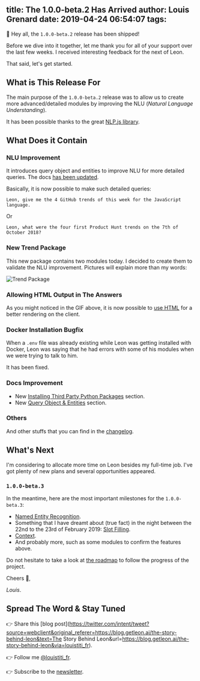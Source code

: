 title: The 1.0.0-beta.2 Has Arrived
author: Louis Grenard
date: 2019-04-24 06:54:07
tags:
---
👋 Hey all, the `1.0.0-beta.2` release has been shipped!

Before we dive into it together, let me thank you for all of your support over the last few weeks. I received interesting feedback for the next of Leon.

That said, let's get started.

## What is This Release For

The main purpose of the `1.0.0-beta.2` release was to allow us to create more advanced/detailed modules by improving the NLU (*Natural Language Understanding*).

It has been possible thanks to the great [NLP.js library](<https://github.com/axa-group/nlp.js>).

## What Does it Contain

### NLU Improvement

It introduces query object and entities to improve NLU for more detailed queries. The docs [has been updated](<https://docs.getleon.ai/packages-modules.html#query-object-entities>).

Basically, it is now possible to make such detailed queries:

```
Leon, give me the 4 GitHub trends of this week for the JavaScript language.
```

Or

```
Leon, what were the four first Product Hunt trends on the 7th of October 2018?
```

### New Trend Package

This new package contains two modules today. I decided to create them to validate the NLU improvement. Pictures will explain more than my words:

![Trend Package](/images/20190424/trend_package_v1.gif)

### Allowing HTML Output in The Answers

As you might noticed in the GIF above, it is now possible to [use HTML](<https://docs.getleon.ai/packages-modules.html#html>) for a better rendering on the client.

### Docker Installation Bugfix

When a `.env` file was already existing while Leon was getting installed with Docker, Leon was saying that he had errors with some of his modules when we were trying to talk to him.

It has been fixed.

### Docs Improvement

- New [Installing Third Party Python Packages](<https://docs.getleon.ai/packages-modules.html#installing-third-party-python-packages>) section.
- New [Query Object & Entities](https://docs.getleon.ai/packages-modules.html#query-object-entities) section.

### Others

And other stuffs that you can find in the [changelog](<https://changelog.getleon.ai>).

## What's Next

I'm considering to allocate more time on Leon besides my full-time job. I've got plenty of new plans and several opportunities appeared.

### `1.0.0-beta.3`

In the meantime, here are the most important milestones for the `1.0.0-beta.3`:

- [Named Entity Recognition](<https://github.com/leon-ai/leon/issues/62>).
- Something that I have dreamt about (true fact) in the night between the 22nd to the 23rd of February 2019: [Slot Filling](<https://github.com/leon-ai/leon/issues/61>).
- [Context](<https://github.com/leon-ai/leon/issues/81>).
- And probably more, such as some modules to confirm the features above.

Do not hesitate to take a look at [the roadmap](<https://roadmap.getleon.ai>) to follow the progress of the project.

Cheers 🍻,

*Louis*.

## Spread The Word & Stay Tuned

👉 Share this [blog post](https://twitter.com/intent/tweet?source=webclient&original_referer=https://blog.getleon.ai/the-story-behind-leon&text=The Story Behind Leon&url=https://blog.getleon.ai/the-story-behind-leon&via=louistiti_fr).

👉 Follow me [@louistiti_fr](https://twitter.com/louistiti_fr).

👉 Subscribe to the [newsletter](https://getleon.ai).
